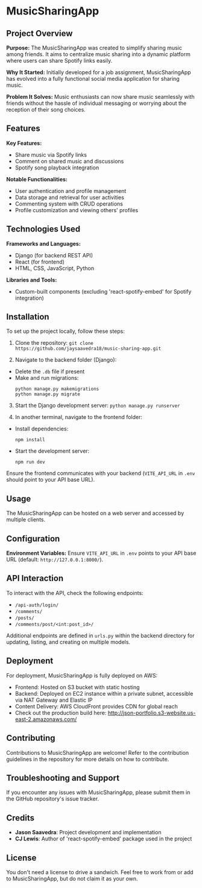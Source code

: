 # MusicSharingApp

## Project Overview

**Purpose:**
The MusicSharingApp was created to simplify sharing music among friends. It aims to centralize music sharing into a dynamic platform where users can share Spotify links easily.

**Why It Started:**
Initially developed for a job assignment, MusicSharingApp has evolved into a fully functional social media application for sharing music.

**Problem It Solves:**
Music enthusiasts can now share music seamlessly with friends without the hassle of individual messaging or worrying about the reception of their song choices.

## Features

**Key Features:**
- Share music via Spotify links
- Comment on shared music and discussions
- Spotify song playback integration

**Notable Functionalities:**
- User authentication and profile management
- Data storage and retrieval for user activities
- Commenting system with CRUD operations
- Profile customization and viewing others' profiles

## Technologies Used

**Frameworks and Languages:**
- Django (for backend REST API)
- React (for frontend)
- HTML, CSS, JavaScript, Python

**Libraries and Tools:**
- Custom-built components (excluding 'react-spotify-embed' for Spotify integration)

## Installation

To set up the project locally, follow these steps:

1. Clone the repository:
```git clone https://github.com/jaysaavedra18/music-sharing-app.git```


2. Navigate to the backend folder (Django):
- Delete the `.db` file if present
- Make and run migrations:
  ```
  python manage.py makemigrations
  python manage.py migrate
  ```

3. Start the Django development server:
```python manage.py runserver```


4. In another terminal, navigate to the frontend folder:
- Install dependencies:
  ```
  npm install
  ```
- Start the development server:
  ```
  npm run dev
  ```

Ensure the frontend communicates with your backend (`VITE_API_URL` in `.env` should point to your API base URL).

## Usage

The MusicSharingApp can be hosted on a web server and accessed by multiple clients.

## Configuration

**Environment Variables:**
Ensure `VITE_API_URL` in `.env` points to your API base URL (default: `http://127.0.0.1:8000/`).

## API Interaction

To interact with the API, check the following endpoints:
- `/api-auth/login/`
- `/comments/`
- `/posts/`
- `/comments/post/<int:post_id>/`

Additional endpoints are defined in `urls.py` within the backend directory for updating, listing, and creating on multiple models.

## Deployment

For deployment, MusicSharingApp is fully deployed on AWS:
- Frontend: Hosted on S3 bucket with static hosting
- Backend: Deployed on EC2 instance within a private subnet, accessible via NAT Gateway and Elastic IP
- Content Delivery: AWS CloudFront provides CDN for global reach
- Check out the production build here: http://json-portfolio.s3-website.us-east-2.amazonaws.com/

## Contributing

Contributions to MusicSharingApp are welcome! Refer to the contribution guidelines in the repository for more details on how to contribute.

## Troubleshooting and Support

If you encounter any issues with MusicSharingApp, please submit them in the GitHub repository's issue tracker.

## Credits

- **Jason Saavedra**: Project development and implementation
- **CJ Lewis**: Author of 'react-spotify-embed' package used in the project

## License

You don't need a license to drive a sandwich. Feel free to work from or add to MusicSharingApp, but do not claim it as your own.


